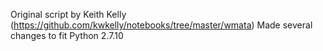 Original script by Keith Kelly (https://github.com/kwkelly/notebooks/tree/master/wmata)
Made several changes to fit Python 2.7.10